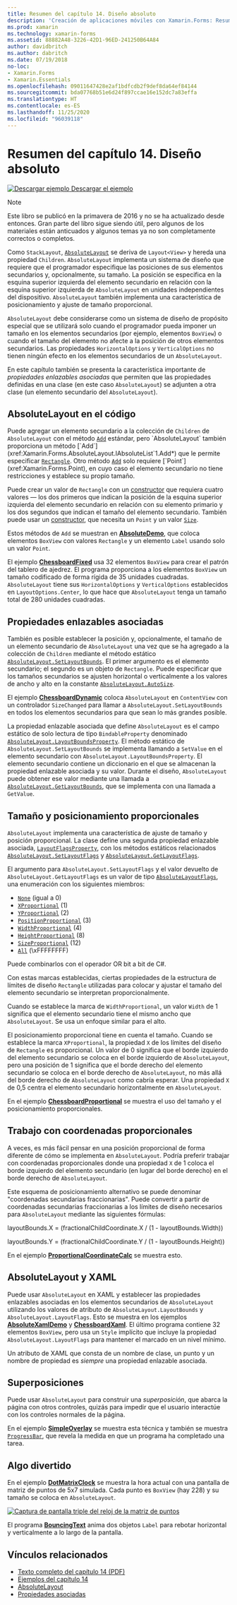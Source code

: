 ```yaml
---
title: Resumen del capítulo 14. Diseño absoluto
description: 'Creación de aplicaciones móviles con Xamarin.Forms: Resumen del capítulo 14. Diseño absoluto'
ms.prod: xamarin
ms.technology: xamarin-forms
ms.assetid: 88882A48-3226-42D1-96ED-241250B64A84
author: davidbritch
ms.author: dabritch
ms.date: 07/19/2018
no-loc:
- Xamarin.Forms
- Xamarin.Essentials
ms.openlocfilehash: 09011647428e2af1bdfcdb2f9def8da64ef84144
ms.sourcegitcommit: bda07768b51e6d24f897ccae16e152dc7a83effa
ms.translationtype: HT
ms.contentlocale: es-ES
ms.lasthandoff: 11/25/2020
ms.locfileid: "96039118"
---
```

# <a name="summary-of-chapter-14-absolute-layout"></a>Resumen del capítulo 14. Diseño absoluto

[![Descargar ejemplo](~/media/shared/download.png) Descargar el ejemplo](https://github.com/xamarin/xamarin-forms-book-samples/tree/master/Chapter14)

> [!NOTE]
> Este libro se publicó en la primavera de 2016 y no se ha actualizado desde entonces. Gran parte del libro sigue siendo útil, pero algunos de los materiales están anticuados y algunos temas ya no son completamente correctos o completos.

Como `StackLayout`, [`AbsoluteLayout`](xref:Xamarin.Forms.AbsoluteLayout) se deriva de `Layout<View>` y hereda una propiedad `Children`. `AbsoluteLayout` implementa un sistema de diseño que requiere que el programador especifique las posiciones de sus elementos secundarios y, opcionalmente, su tamaño. La posición se especifica en la esquina superior izquierda del elemento secundario en relación con la esquina superior izquierda de `AbsoluteLayout` en unidades independientes del dispositivo. `AbsoluteLayout` también implementa una característica de posicionamiento y ajuste de tamaño proporcional.

`AbsoluteLayout` debe considerarse como un sistema de diseño de propósito especial que se utilizará solo cuando el programador pueda imponer un tamaño en los elementos secundarios (por ejemplo, elementos `BoxView`) o cuando el tamaño del elemento no afecte a la posición de otros elementos secundarios. Las propiedades `HorizontalOptions` y `VerticalOptions` no tienen ningún efecto en los elementos secundarios de un `AbsoluteLayout`.

En este capítulo también se presenta la característica importante de *propiedades enlazables asociadas* que permiten que las propiedades definidas en una clase (en este caso `AbsoluteLayout`) se adjunten a otra clase (un elemento secundario del `AbsoluteLayout`).

## <a name="absolutelayout-in-code"></a>AbsoluteLayout en el código

Puede agregar un elemento secundario a la colección de `Children` de `AbsoluteLayout` con el método [`Add`](xref:System.Collections.Generic.ICollection`1.Add*) estándar, pero `AbsoluteLayout` también proporciona un método [`Add`](xref:Xamarin.Forms.AbsoluteLayout.IAbsoluteList`1.Add*) que le permite especificar [`Rectangle`](xref:Xamarin.Forms.Rectangle). Otro método [`Add`](xref:Xamarin.Forms.AbsoluteLayout.IAbsoluteList`1.Add*) solo requiere [`Point`](xref:Xamarin.Forms.Point), en cuyo caso el elemento secundario no tiene restricciones y establece su propio tamaño.

Puede crear un valor de `Rectangle` con un [constructor](xref:Xamarin.Forms.Rectangle.%23ctor(System.Double,System.Double,System.Double,System.Double)) que requiera cuatro valores &mdash; los dos primeros que indican la posición de la esquina superior izquierda del elemento secundario en relación con su elemento primario y los dos segundos que indican el tamaño del elemento secundario. También puede usar un [constructor](xref:Xamarin.Forms.Rectangle.%23ctor(Xamarin.Forms.Point,Xamarin.Forms.Size)), que necesita un `Point` y un valor [`Size`](xref:Xamarin.Forms.Size).

Estos métodos de `Add` se muestran en [**AbsoluteDemo**](https://github.com/xamarin/xamarin-forms-book-samples/tree/master/Chapter14/AbsoluteDemo), que coloca elementos `BoxView` con valores `Rectangle` y un elemento `Label` usando solo un valor `Point`.

El ejemplo [**ChessboardFixed**](https://github.com/xamarin/xamarin-forms-book-samples/tree/master/Chapter14/ChessboardFixed) usa 32 elementos `BoxView` para crear el patrón del tablero de ajedrez. El programa proporciona a los elementos `BoxView` un tamaño codificado de forma rígida de 35 unidades cuadradas. `AbsoluteLayout` tiene sus `HorizontalOptions` y `VerticalOptions` establecidos en `LayoutOptions.Center`, lo que hace que `AbsoluteLayout` tenga un tamaño total de 280 unidades cuadradas.

## <a name="attached-bindable-properties"></a>Propiedades enlazables asociadas

También es posible establecer la posición y, opcionalmente, el tamaño de un elemento secundario de `AbsoluteLayout` una vez que se ha agregado a la colección de `Children` mediante el método estático [`AbsoluteLayout.SetLayoutBounds`](xref:Xamarin.Forms.AbsoluteLayout.SetLayoutBounds(Xamarin.Forms.BindableObject,Xamarin.Forms.Rectangle)). El primer argumento es el elemento secundario; el segundo es un objeto de `Rectangle`. Puede especificar que los tamaños secundarios se ajusten horizontal o verticalmente a los valores de ancho y alto en la constante [`AbsoluteLayout.AutoSize`](xref:Xamarin.Forms.AbsoluteLayout.AutoSize).

El ejemplo [**ChessboardDynamic**](https://github.com/xamarin/xamarin-forms-book-samples/tree/master/Chapter14/ChessboardDynamic) coloca `AbsoluteLayout` en `ContentView` con un controlador `SizeChanged` para llamar a `AbsoluteLayout.SetLayoutBounds` en todos los elementos secundarios para que sean lo más grandes posible.  

La propiedad enlazable asociada que define `AbsoluteLayout` es el campo estático de solo lectura de tipo `BindableProperty` denominado [`AbsoluteLayout.LayoutBoundsProperty`](xref:Xamarin.Forms.AbsoluteLayout.LayoutBoundsProperty). El método estático de `AbsoluteLayout.SetLayoutBounds` se implementa llamando a `SetValue` en el elemento secundario con `AbsoluteLayout.LayoutBoundsProperty`. El elemento secundario contiene un diccionario en el que se almacenan la propiedad enlazable asociada y su valor. Durante el diseño, `AbsoluteLayout` puede obtener ese valor mediante una llamada a [`AbsoluteLayout.GetLayoutBounds`](xref:Xamarin.Forms.AbsoluteLayout.GetLayoutBounds(Xamarin.Forms.BindableObject)), que se implementa con una llamada a `GetValue`.

## <a name="proportional-sizing-and-positioning"></a>Tamaño y posicionamiento proporcionales

`AbsoluteLayout` implementa una característica de ajuste de tamaño y posición proporcional. La clase define una segunda propiedad enlazable asociada, [`LayoutFlagsProperty`](xref:Xamarin.Forms.AbsoluteLayout.LayoutFlagsProperty), con los métodos estáticos relacionados [`AbsoluteLayout.SetLayoutFlags`](xref:Xamarin.Forms.AbsoluteLayout.SetLayoutFlags(Xamarin.Forms.BindableObject,Xamarin.Forms.AbsoluteLayoutFlags)) y [`AbsoluteLayout.GetLayoutFlags`](xref:Xamarin.Forms.AbsoluteLayout.GetLayoutFlags(Xamarin.Forms.BindableObject)).

El argumento para `AbsoluteLayout.SetLayoutFlags` y el valor devuelto de `AbsoluteLayout.GetLayoutFlags` es un valor de tipo [`AbsoluteLayoutFlags`](xref:Xamarin.Forms.AbsoluteLayoutFlags), una enumeración con los siguientes miembros:

- [`None`](xref:Xamarin.Forms.AbsoluteLayoutFlags.None) (igual a 0)
- [`XProportional`](xref:Xamarin.Forms.AbsoluteLayoutFlags.XProportional) (1)
- [`YProportional`](xref:Xamarin.Forms.AbsoluteLayoutFlags.YProportional) (2)
- [`PositionProportional`](xref:Xamarin.Forms.AbsoluteLayoutFlags.PositionProportional) (3)
- [`WidthProportional`](xref:Xamarin.Forms.AbsoluteLayoutFlags.WidthProportional) (4)
- [`HeightProportional`](xref:Xamarin.Forms.AbsoluteLayoutFlags.HeightProportional) (8)
- [`SizeProportional`](xref:Xamarin.Forms.AbsoluteLayoutFlags.SizeProportional) (12)
- [`All`](xref:Xamarin.Forms.AbsoluteLayoutFlags.All) (\xFFFFFFFF)

Puede combinarlos con el operador OR bit a bit de C#.

Con estas marcas establecidas, ciertas propiedades de la estructura de límites de diseño `Rectangle` utilizadas para colocar y ajustar el tamaño del elemento secundario se interpretan proporcionalmente.

Cuando se establece la marca de `WidthProportional`, un valor `Width` de 1 significa que el elemento secundario tiene el mismo ancho que `AbsoluteLayout`. Se usa un enfoque similar para el alto.

El posicionamiento proporcional tiene en cuenta el tamaño. Cuando se establece la marca `XProportional`, la propiedad `X` de los límites del diseño de `Rectangle` es proporcional. Un valor de 0 significa que el borde izquierdo del elemento secundario se coloca en el borde izquierdo de `AbsoluteLayout`, pero una posición de 1 significa que el borde derecho del elemento secundario se coloca en el borde derecho de `AbsoluteLayout`, no más allá del borde derecho de `AbsoluteLayout` como cabría esperar. Una propiedad `X` de 0,5 centra el elemento secundario horizontalmente en `AbsoluteLayout`.

En el ejemplo [**ChessboardProportional**](https://github.com/xamarin/xamarin-forms-book-samples/tree/master/Chapter14/ChessboardProportional) se muestra el uso del tamaño y el posicionamiento proporcionales.

## <a name="working-with-proportional-coordinates"></a>Trabajo con coordenadas proporcionales

A veces, es más fácil pensar en una posición proporcional de forma diferente de cómo se implementa en `AbsoluteLayout`. Podría preferir trabajar con coordenadas proporcionales donde una propiedad `X` de 1 coloca el borde izquierdo del elemento secundario (en lugar del borde derecho) en el borde derecho de `AbsoluteLayout`.

Este esquema de posicionamiento alternativo se puede denominar "coordenadas secundarias fraccionarias". Puede convertir a partir de coordenadas secundarias fraccionarias a los límites de diseño necesarios para `AbsoluteLayout` mediante las siguientes fórmulas:

layoutBounds.X = (fractionalChildCoordinate.X / (1 - layoutBounds.Width))

layoutBounds.Y = (fractionalChildCoordinate.Y / (1 - layoutBounds.Height))

En el ejemplo [**ProportionalCoordinateCalc**](https://github.com/xamarin/xamarin-forms-book-samples/tree/master/Chapter14/PropCoordCalc) se muestra esto.

## <a name="absolutelayout-and-xaml"></a>AbsoluteLayout y XAML

Puede usar `AbsoluteLayout` en XAML y establecer las propiedades enlazables asociadas en los elementos secundarios de `AbsoluteLayout` utilizando los valores de atributo de `AbsoluteLayout.LayoutBounds` y `AbsoluteLayout.LayoutFlags`. Esto se muestra en los ejemplos [**AbsoluteXamlDemo**](https://github.com/xamarin/xamarin-forms-book-samples/tree/master/Chapter14/AbsoluteXamlDemo) y [**ChessboardXaml**](https://github.com/xamarin/xamarin-forms-book-samples/tree/master/Chapter14/ChessboardXaml). El último programa contiene 32 elementos `BoxView`, pero usa un `Style` implícito que incluye la propiedad `AbsoluteLayout.LayoutFlags` para mantener el marcado en un nivel mínimo.

Un atributo de XAML que consta de un nombre de clase, un punto y un nombre de propiedad es *siempre* una propiedad enlazable asociada.

## <a name="overlays"></a>Superposiciones

Puede usar `AbsoluteLayout` para construir una *superposición*, que abarca la página con otros controles, quizás para impedir que el usuario interactúe con los controles normales de la página.

En el ejemplo [**SimpleOverlay**](https://github.com/xamarin/xamarin-forms-book-samples/tree/master/Chapter14/SimpleOverlay) se muestra esta técnica y también se muestra [`ProgressBar`](xref:Xamarin.Forms.ProgressBar), que revela la medida en que un programa ha completado una tarea.

## <a name="some-fun"></a>Algo divertido

En el ejemplo [**DotMatrixClock**](https://github.com/xamarin/xamarin-forms-book-samples/tree/master/Chapter14/DotMatrixClock) se muestra la hora actual con una pantalla de matriz de puntos de 5x7 simulada. Cada punto es `BoxView` (hay 228) y su tamaño se coloca en `AbsoluteLayout`.

[![Captura de pantalla triple del reloj de la matriz de puntos](images/ch14fg08-small.png "Reloj de la matriz de puntos")](images/ch14fg08-large.png#lightbox "Reloj de la matriz de puntos")

El programa [**BouncingText**](https://github.com/xamarin/xamarin-forms-book-samples/tree/master/Chapter14/BouncingText) anima dos objetos `Label` para rebotar horizontal y verticalmente a lo largo de la pantalla.

## <a name="related-links"></a>Vínculos relacionados

- [Texto completo del capítulo 14 (PDF)](https://download.xamarin.com/developer/xamarin-forms-book/XamarinFormsBook-Ch14-Apr2016.pdf)
- [Ejemplos del capítulo 14](https://github.com/xamarin/xamarin-forms-book-samples/tree/master/Chapter14)
- [AbsoluteLayout](~/xamarin-forms/user-interface/layouts/absolutelayout.md)
- [Propiedades asociadas](~/xamarin-forms/xaml/attached-properties.md)

